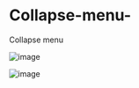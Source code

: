 # Collapse-menu-
Collapse menu 


![image](https://github.com/usamafaheemAhmed/Collapse-menu-/assets/117355964/9011cc83-139b-4806-a2df-4202545bb9cc)

![image](https://github.com/usamafaheemAhmed/Collapse-menu-/assets/117355964/45ab3da5-bf9b-4aa6-ba4a-efab58695c15)
